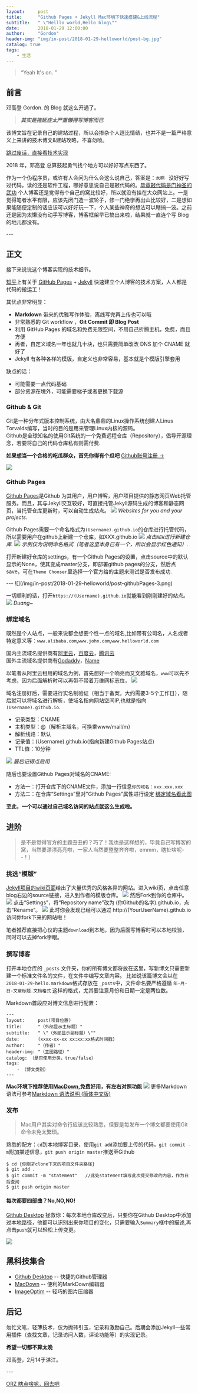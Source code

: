 ```yaml
---
layout:     post
title:      "Github Pages + Jekyll Mac环境下快速搭建&上线流程"
subtitle:   " \"Helllo world,Hello blog\""
date:       2018-01-29 12:00:00
author:     "Gordon"
header-img: "img/in-post/2018-01-29-helloworld/post-bg.jpg"
catalog: true
tags:
    - 生活
---
```


> “Yeah It's on. ”


## 前言

邓高登 Gordon. 的 Blog 就这么开通了。

> ***其实是拖延症太严重懒得写博客而已***


该博文旨在记录自己的建站过程，所以会掺杂个人逗比情结，也并不是一篇严格意义上来讲的技术博文&建站攻略，不喜勿喷。


[跳过废话，直接看技术实现 ](#build) 


2018 年，邓高登 总算鼓起勇气找个地方可以好好写点东西了。


作为一个伪程序员，或许有人会问为什么会这么说自己，答案是：`水啊 ` 没好好写过代码，读的还是软件工程，哪好意思说自己是敲代码的。[毕竟敲代码是门神圣的武功](#end) 个人博客还是觉得有个自己的窝比较好，所以就没有挂在大众网站上。一是觉得笔者水平有限，应该先闭门造一波轮子，修一门绝学再出山比较好，二是想如果能随便定制的话应该可以好好玩一下，个人某些神奇的想法可以瞎搞一波。之前还是因为太懒没有动手写博客，博客框架早已搞出来啦，结果就一直连个写 Blog 的地儿都没有。


<p id = "build"></p>
---

## 正文

接下来说说这个博客实现的技术细节。  

[知乎](https://www.zhihu.com/question/20223939)上有关于 [GitHub Pages](https://pages.github.com/) + [Jekyll](http://jekyllrb.com/) 快速建立个人博客的技术方案，人人都是代码的搬运工！

其优点非常明显：

* **Markdown** 带来的优雅写作体验，离线写完再上传也可以哦
* 非常熟悉的 Git workflow ，**Git Commit 即 Blog Post**
* 利用 GitHub Pages 的域名和免费无限空间，不用自己折腾主机，免费，而且方便
* 再者，自定义域名一年也就几十块，也只需要简单改改 DNS 加个 CNAME 就好了 
* Jekyll 有各种各样的模版，自定义也非常容易，基本就是个模版引擎套用 

缺点的话：

* 可能需要一点代码基础
* 部分资源在境外，可能需要梯子或者更换下载源


### Github & Git

Git是一种分布式版本控制系统，由大名鼎鼎的Linux操作系统创建人Linus Torvalds编写，当时的目的是用来管理Linux内核的源码。  
Github是全球知名的使用Git系统的一个免费远程仓库（Repository），倡导开源理念，若要将自己的代码仓库私有则需付费.

**如果想当一个合格的吃瓜群众，首先你得有个瓜吧**   [Github账号注册 → ](https://github.com/)

![](/img/in-post/2018-01-29-helloworld/post-github.png)

### Github Pages

[Github Pages](https://en.wikipedia.org/wiki/GitHub_Pages)是Github 为其用户，用户博客，用户项目提供的静态网页Web托管服务。而且，其与Jekyll交互较好，可直接托管Jekyll源码生成的博客和静态网页，当托管仓库更新时，可以自动生成站点。
![](/img/in-post/2018-01-29-helloworld/post-githubPages.png)
*Websites for you and your projects.*

Github Pages需要一个命名格式为`(Username).github.io`的仓库进行托管代码，所以需要用户在github上新建一个仓库，如XXX.github.io
![](/img/in-post/2018-01-29-helloworld/post-github-repositories.png)
*点击`NEW`进行新建仓库.*
![](/img/in-post/2018-01-29-helloworld/post-github-repositories-2.png)
*示例仅为说明命名格式（笔者这里本身已有一个，所以会显示红色通知）.*

打开新建好仓库的settings，有一个Github Pages的设置，点击source中的默认显示的None，使其变成master分支，即部署github pages的分支，然后点save，可在`Theme Chooser`里选择一个官方给的主题来测试是否发布成功.
<p id = "setting"></p>
---
![](/img/in-post/2018-01-29-helloworld/post-githubPages-3.png)

一切顺利的话，打开`https://(Username).github.io`就能看到刚刚建好的站点。
![](/img/in-post/2018-01-29-helloworld/post-jekyllHome.png)
*Duang~*

### 绑定域名

既然是个人站点，一般来说都会想要个性一点的域名,比如带有公司名，人名或者特定意义等：`www.alibaba.com`,`www.john.com`,`www.helloworld.com`

国内主流域名提供商有[阿里云](https://www.aliyun.com/)，[百度云](https://cloud.baidu.com)，[腾讯云](https://cloud.tencent.com)  
国外主流域名提供商有[Godaddy](www.godaddy.com)，[Name](Name.com)

以笔者从阿里云租用的域名为例，首先想好一个响亮而又文雅域名，`www`可以先不考虑，因为后面解析时可以再带不带着万维网标志位，
![](/img/in-post/2018-01-29-helloworld/post-address.png)

域名注册好后，需要进行实名制验证（相当于备案，大约需要3-5个工作日），随后就可以将域名进行解析，使域名指向网站空间IP,也就是指向`(Username).github.io`. 
* 记录类型：CNAME
* 主机类型：@（解析主域名，可换乘www/mail/m）
* 解析线路：默认
* 记录值：(Username).github.io(指向新建Github Pages站点)
* TTL值：10分钟

![](/img/in-post/2018-01-29-helloworld/post-address-3.png)
*最后记得点启用*

随后也要设置Github Pages对域名的CNAME:
* 方法一：打开仓库下的CNAME文件，添加一行信息`你的域名：xxx.xxx.xxx`
* 方法二：在仓库“Settings”里对"Github Pages"属性进行设定 [绑定域名看此图](#setting) 

**至此，一个可以通过自己域名访问的站点就这么生成啦。**


## 进阶

> 是不是觉得官方的主题丑丑的？巧了！我也是这样想的，毕竟自己写博客的窝，当然要漂漂亮亮啦，一家人当然要整整齐齐啦，emmm，瞎扯啥呢- -！）

### 挑选“模版”

[Jekyll项目的wiki页面](https://github.com/jekyll/jekyll/wiki/sites)给出了大量优秀的风格各异的网站。进入wiki页，点击任意blog右边的source链接，进入到作者的模版仓库。
![](/img/in-post/2018-01-29-helloworld/post-jekyll-site.png)
然后Fork到你的仓库中。
![](/img/in-post/2018-01-29-helloworld/post-jekyll-site-fork.png)
点击“Settings”，将“Repository name”改为 (你Github的名字).github.io，点击“Rename”。
![](/img/in-post/2018-01-29-helloworld/post-jekyll-site-fork2.png)
此时你会发现已经可以通过 http://(YourUserName).github.io 访问你fork下来的网站啦！

笔者推荐直接把心仪的主题`download`到本地，因为后面写博客时可以本地校验，同时可以去掉fork字眼。

### 撰写博客

打开本地仓库的 `_posts` 文件夹，你的所有博文都将放在这里，写新博文只需要新建一个标准文件名的文件，在文件中编写文章内容。 比如说该篇博文会以在 `2018-01-29-hello.markdown`格式存放在 `_posts`中，文件命名要严格遵循 `年-月-日-文章标题.文档格式` 这样的格式，尤其要注意月份和日期一定是两位数。

Markdown首段应对博文信息进行配置：
```
---
layout:     post(项目位置)
title:      "（外部显示主标题）"
subtitle:   " \"（外部显示副标题）\""
date:       (xxxx-xx-xx xx:xx:xx格式时间戳)
author:     "（作者）"
header-img: "（主图路径）"
catalog: （是否使用分类，true/false）
tags:
    - （博文类别）
---
```

**Mac环境下推荐使用[MacDown](http://macdown.uranusjr.com/),免费好用，有左右对照功能**
![](/img/in-post/2018-01-29-helloworld/post-macdown.png)
更多Markdown语法可参考[Markdown 语法说明 (简体中文版)](https://www.appinn.com/markdown/)

### 发布

> Mac用户其实对命令行应该比较熟悉，但要是每发布一个博文都要使用Git命令未免太繁琐。

熟悉的配方：`cd`到本地博客目录，使用`git add`添加要上传的代码，`git commit -m`附加描述信息，`git push origin master`推送至Github
```
$ cd {你刚才clone下来的项目文件夹路径}
$ git add .
$ git commit -m "statement"   //此处statement填写此次提交修改的内容，作为日后查阅
$ git push origin master
```

#### 每次都要四部曲？No,NO,NO!

[Github Desktop](https://desktop.github.com/) 拯救你：每次本地仓库改变后，只要你在Github Desktop中添加过本地路径，他都可以识别出来你项目的变化，只需要输入`Summary`框中的描述,再点击`push`就可以轻松上传变更。

![](/img/in-post/2018-01-29-helloworld/post-githubdesktop.png)

## 黑科技集合
* [Github Desktop](https://desktop.github.com/) -- 快捷的Github管理器
* [MacDown](http://macdown.uranusjr.com/) -- 便利的MarkDown编辑器
* [ImageOptim](https://imageoptim.com/mac) -- 轻巧的图片压缩器

## 后记

匆忙文笔，轻薄技术，仅为抛砖引玉，记录和激励自己。后期会添加Jekyll一些常用插件（查找文章，记录访问人数，评论功能等）的实现记录。

**希望一切都不算太晚** 
 
邓高登，2月14于湛江。
<p id = "end"></p>
---

[ORZ  瞎点啥呢，回去吧 ](#build)


